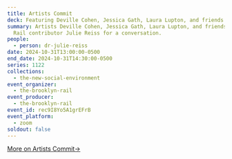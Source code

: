 ```yaml
---
title: Artists Commit
deck: Featuring Deville Cohen, Jessica Gath, Laura Lupton, and friends
summary: Artists Deville Cohen, Jessica Gath, Laura Lupton, and friends join
  Rail contributor Julie Reiss for a conversation.
people:
  - person: dr-julie-reiss
date: 2024-10-31T13:00:00-0500
end_date: 2024-10-31T14:30:00-0500
series: 1122
collections:
  - the-new-social-environment
event_organizer:
  - the-brooklyn-rail
event_producer:
  - the-brooklyn-rail
event_id: rec9I8Yo5A1grEFrB
event_platform:
  - zoom
soldout: false
---
```

[M﻿ore on Artists Commit→](https://www.artistscommit.com/)